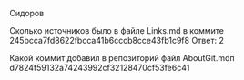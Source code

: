 Сидоров

Сколько источников было в файле Links.md в коммите 245bcca7fd8622fbcca41b6cccb8cce43fb1c9f8
Ответ: 2

Какой коммит добавил в репозиторий файл AboutGit.mdп
d7824f59132a74243992cf32128470cf53fe6c41